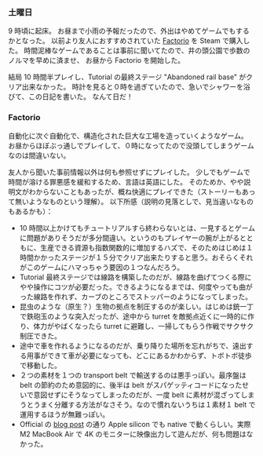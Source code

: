 ### 土曜日

9 時頃に起床。
お昼まで小雨の予報だったので、外出はやめてゲームでもするかとなった。
以前より友人におすすめされていた [Factorio](https://factorio.com/) を Steam で購入した。
時間泥棒なゲームであることは事前に聞いてたので、井の頭公園で歩数のノルマを早めに済ませ、
お昼から Factorio を開始した。

結局 10 時間半プレイし、Tutorial の最終ステージ "Abandoned rail base" がクリア出来なかった。
時計を見ると０時を過ぎていたので、急いでシャワーを浴びて、この日記を書いた。
なんて日だ！

### Factorio

自動化に次ぐ自動化で、構造化された巨大な工場を造っていくようなゲーム。
お昼からほぼぶっ通しでプレイして、０時になってたので没頭してしまうゲームなのは間違いない。

友人から聞いた事前情報以外は何も参照せずにプレイした。
少しでもゲームで時間が溶ける罪悪感を緩和するため、言語は英語にした。
そのためか、やや説明文がわからないこともあったが、概ね快適にプレイできた（ストーリーもあって無いようなものという理解）。
以下所感（説明の見落としで、見当違いなものもあるかも）：

- 10 時間以上かけてもチュートリアルすら終わらないとは、一見するとゲームに問題がありそうだが多分間違い。というのもプレイヤーの腕が上がるとともに、生産できる資源も指数関数的に増加するハズで、そのためはじめは１時間かかったステージが１５分でクリア出来たりすると思う。おそらくそれがこのゲームにハマっちゃう要因の１つなんだろう。
- Tutorial 最終ステージでは線路を構築したのだが、線路を曲げてつくる際にやや操作にコツが必要だった。できるようになるまでは、何度やっても曲がった線路を作れず、カーブのところでストッパーのようになってしまった。
- 昆虫のような（原生？）生物の拠点を制圧するのが楽しい。はじめは銃一丁で鉄砲玉のような突入だったが、途中から turret を敵拠点近くに一時的に作り、体力がやばくなったら turret に避難し、一掃してもらう作戦でサクサク制圧できた。
- 途中で車を作れるようになるのだが、乗り降りた場所を忘れがちで、遠出する用事ができて車が必要になっても、どこにあるかわからず、トボトボ徒歩で移動した。
- ２つの素材を１つの transport belt で輸送するのは悪手っぽい。最序盤は belt の節約のため意図的に、後半は belt がスパゲッティコードになったせいで意図せずにそうなってしまったのだが、一度 belt に素材が混ざってしまうとうまく分離する方法がなさそう。なので慣れないうちは１素材１ belt で運用するほうが無難っぽい。
- Official の [blog post](https://factorio.com/blog/post/fff-371) の通り Apple silicon でも native で動くらしい。実際 M2 MacBook Air で 4K のモニターに映像出力して遊んだが、何も問題はなかった。